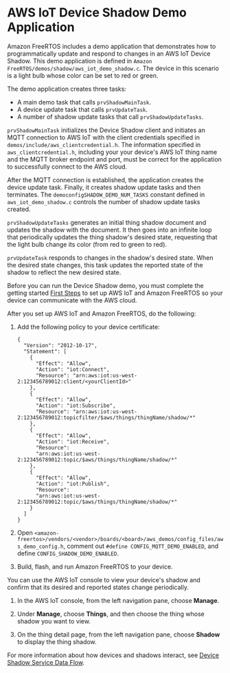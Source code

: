 # AWS IoT Device Shadow Demo Application<a name="shadow-demo"></a>

Amazon FreeRTOS includes a demo application that demonstrates how to programmatically update and respond to changes in an AWS IoT Device Shadow\. This demo application is defined in `Amazon FreeRTOS/demos/shadow/aws_iot_demo_shadow.c`\. The device in this scenario is a light bulb whose color can be set to red or green\.

The demo application creates three tasks:
+ A main demo task that calls `prvShadowMainTask`\.
+ A device update task that calls `prvUpdateTask`\.
+ A number of shadow update tasks that call `prvShadowUpdateTasks`\.

`prvShadowMainTask` initializes the Device Shadow client and initiates an MQTT connection to AWS IoT with the client credentials specified in `demos/include/aws_clientcredential.h`\. The information specified in `aws_clientcredential.h`, including your your device's AWS IoT thing name and the MQTT broker endpoint and port, must be correct for the application to successfully connect to the AWS cloud\.

After the MQTT connection is established, the application creates the device update task\. Finally, it creates shadow update tasks and then terminates\. The `democonfigSHADOW_DEMO_NUM_TASKS` constant defined in `aws_iot_demo_shadow.c` controls the number of shadow update tasks created\.

`prvShadowUpdateTasks` generates an initial thing shadow document and updates the shadow with the document\. It then goes into an infinite loop that periodically updates the thing shadow's desired state, requesting that the light bulb change its color \(from red to green to red\)\.

`prvUpdateTask` responds to changes in the shadow's desired state\. When the desired state changes, this task updates the reported state of the shadow to reflect the new desired state\.

Before you can run the Device Shadow demo, you must complete the getting started [First Steps](freertos-prereqs.md) to set up AWS IoT and Amazon FreeRTOS so your device can communicate with the AWS cloud\.

After you set up AWS IoT and Amazon FreeRTOS, do the following:

1. Add the following policy to your device certificate:

   ```
   {
     "Version": "2012-10-17",
     "Statement": [
       {
         "Effect": "Allow",
         "Action": "iot:Connect",
         "Resource": "arn:aws:iot:us-west-2:123456789012:client/<yourClientId>"
       },
       {
         "Effect": "Allow",
         "Action": "iot:Subscribe",
         "Resource": "arn:aws:iot:us-west-2:123456789012:topicfilter/$aws/things/thingName/shadow/*"
       },
       {
         "Effect": "Allow",
         "Action": "iot:Receive",
         "Resource":
         "arn:aws:iot:us-west-2:123456789012:topic/$aws/things/thingName/shadow/*"
       },
       {
         "Effect": "Allow",
         "Action": "iot:Publish",
         "Resource":
         "arn:aws:iot:us-west-2:123456789012:topic/$aws/things/thingName/shadow/*"
       }
     ]
   }
   ```

1.  Open `<amazon-freertos>/vendors/<vendor>/boards/<board>/aws_demos/config_files/aws_demo_config.h`, comment out `#define CONFIG_MQTT_DEMO_ENABLED`, and define `CONFIG_SHADOW_DEMO_ENABLED`\.

1. Build, flash, and run Amazon FreeRTOS to your device\.

You can use the AWS IoT console to view your device's shadow and confirm that its desired and reported states change periodically\.

1. In the AWS IoT console, from the left navigation pane, choose **Manage**\. 

1. Under **Manage**, choose **Things**, and then choose the thing whose shadow you want to view\.

1. On the thing detail page, from the left navigation pane, choose **Shadow** to display the thing shadow\.

For more information about how devices and shadows interact, see [Device Shadow Service Data Flow](http://docs.aws.amazon.com/iot/latest/developerguide/device-shadow-data-flow.html)\.